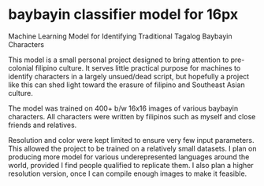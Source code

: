 # baybayin classifier model for 16px
 Machine Learning Model for Identifying Traditional Tagalog Baybayin Characters

This model is a small personal project designed to bring attention to pre-colonial
filipino culture. It serves little practical purpose for machines to identify characters
in a largely unsued/dead script, but hopefully a project like this can shed light toward
the erasure of filipino and Southeast Asian culture.

The model was trained on 400+ b/w 16x16 images of various baybayin characters. All
characters were written by filipinos such as myself and close friends and relatives.

Resolution and color were kept limited to ensure very few input parameters. This
allowed the project to be trained on a relatively small datasets. I plan on producing
more model for various underepresented languages around the world, provided I find people
qualified to replicate them. I also plan a higher resolution version, once I can compile
enough images to make it feasible.
